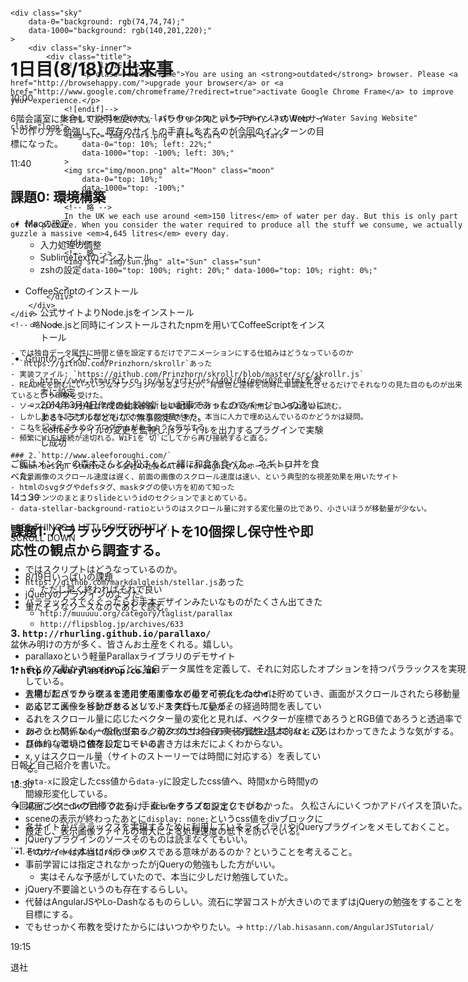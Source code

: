 # 1日目(8/18)の出来事


10:00


6階会議室に集合して説明を受けた。
パララックスというデザイン？のWebサイトの作り方を勉強して、既存のサイトの手直しをするのが今回のインターンの目標になった。


11:40


## 課題0: 環境構築

- Macの設定
	- 入力処理の調整
	- SublimeTextのインストール
	- zshの設定

- CoffeeScriptのインストール
	- 公式サイトよりNode.jsをインストール
	- Node.jsと同時にインストールされたnpmを用いてCoffeeScriptをインストール

- Gruntのインストール
	- `http://www.atmarkit.co.jp/ait/articles/1403/04/news020.html`を参考に設定
	- 2014年3月4日作成の比較的新しい記事であったのでバージョンの違いによるトラブルなどもなく無事設定できた。
	- .coffeeファイルの変更を監視し.jsファイルを出力するプラグインで実験し成功

ご飯はメンターの森本さんと久松さんと一緒に和食を食べた。
ネギトロ丼を食べた。


14：30


## 課題1: パララックスのサイトを10個探し保守性や即応性の観点から調査する。

- 8/19日いっぱいの課題
	- ただし早く終わればそれで良い
- パララックスでぐぐったらお手本デザインみたいなものがたくさん出てきた
	- `http://muuuuu.org/category/taglist/parallax`
	- `http://flipsblog.jp/archives/633`

盆休み明けの方が多く、皆さんお土産をくれる。嬉しい。

### 1. `http://everylastdrop.co.uk`
- 人間が起きてから眠るまでに使用する水の量を可視化したサイト
- あるアニメーションがあるとして、スクロール量がその経過時間を表している。
- `id="scrollr-body"`のdivブロックのタグには独自データ属性として`data-x`及び`data-y`という値を設定している。
- x,ｙはスクロール量（サイトのストーリーでは時間に対応する）を表している。
- `data-x`に設定したcss値から`data-y`に設定したcss値へ、時間xから時間yの間線形変化している。
- 場面ごとにdivブロックに分け、sceneクラスを設定している。
- sceneの表示が終わったあとに`display: none;`というcss値をdivブロックに設定し、表示画像ファイルの増大による処理速度の低下を防いでいる。

```1. `http://everylastdrop.co.uk`
<!-- 略 -->
<body data-twttr-rendered="true">
  <div id="skrollr-body" style="min-width: 1px; position: absolute; z-index: 0; top: 0px; height: 74548px;">

<div class="scene"
    data-2700="top: 0%"
    data-3700="top: -100%; display: block;"
    data-3701="display: none;"
>

    <div class="sky"
        data-0="background: rgb(74,74,74);"
        data-1000="background: rgb(140,201,220);"
    >
        <div class="sky-inner">
            <div class="title">
                <!--[if lt IE 8]>
                    <p class="chromeframe">You are using an <strong>outdated</strong> browser. Please <a href="http://browsehappy.com/">upgrade your browser</a> or <a href="http://www.google.com/chromeframe/?redirect=true">activate Google Chrome Frame</a> to improve your experience.</p>
                <![endif]-->
                <img src="img/every-last-drop.png" alt="Every Last Drop - Water Saving Website" class="logo">
                <img src="img/stars.png" alt="Stars" class="stars"
                    data-0="top: 10%; left: 22%;"
                    data-1000="top: -100%; left: 30%;"
                >
                <img src="img/moon.png" alt="Moon" class="moon"
                    data-0="top: 10%;"
                    data-1000="top: -100%;"
                >
                <!-- 略 -->
                In the UK we each use around <em>150 litres</em> of water per day. But this is only part of the picture. When you consider the water required to produce all the stuff we consume, we actually guzzle a massive <em>4,645 litres</em> every day.
                </div>
                <!-- 略 -->
                <img src="img/sun.png" alt="Sun" class="sun"
                    data-100="top: 100%; right: 20%;" data-1000="top: 10%; right: 0%;"

                >
            </div>
        </div>
    </div>
    <!-- 略 -->
<!-- End Scene 1 -->
</div>

<!-- 略 -->
```

- では独自データ属性に時間と値を設定するだけでアニメーションにする仕組みはどうなっているのか
- `https://github.com/Prinzhorn/skrollr`あった
- 実装ファイル: `https://github.com/Prinzhorn/skrollr/blob/master/src/skrollr.js`
- READMEを読むにいろいろなオプションがあるようだが、背景色と座標を同時に単調変化させるだけでそれなりの見た目のものが出来ているという印象を受けた。
- ソースはかなりの分量なので読解は省略。他の複数のサイトもこれを利用しているようなら読む。
- しかし動きを記述する部分だけでかなりの分量があり、本当に人力で埋め込んでいるのかどうかは疑問。
- これを記述するためのプログラムがあるような気がする。
- 頻繁にWiFi接続が途切れる。WiFiを`切`にしてから再び接続すると直る。

### 2.`http://www.aleeforoughi.com/`
- Swan Design Studioという会社の社長のAlee Foroughiさんのホームページ
- 背景画像のスクロール速度は遅く、前面の画像のスクロール速度は速い、という典型的な視差効果を用いたサイト
- htmlのsvgタグやdefsタグ、maskタグの使い方を初めて知った
- コンテンツのまとまりslideというidのセクションでまとめている。
- data-stellar-background-ratioというのはスクロール量に対する変化量の比であり、小さいほうが移動量が少ない。

```
<!--　略 -->
<section id="slide1" class="slide" data-stellar-background-ratio="0.2" style="background-position: -0.2px -120.80000000000001px;">
    <section id="tri" class="mask3" data-stellar-background-ratio="0.5" style="background-position: 0.5px 302px;"></section>
    <span id="t1">I SEE THINGS A LITTLE DIFFERENTLY.
         <section id="down">
            <span id="downcontent"></span>
            <span id="downh" class="btn"></span>
        </section>
        <span id="t2">SCROLL DOWN</span>
    </span>
</section>
<!-- 略 -->
```

- ではスクリプトはどうなっているのか。
- `https://github.com/markdalgleish/stellar.js`あった
- jQueryのプラグインのようだ。
- 重たそうなソースなのであとで読む。


### 3. `http://rhurling.github.io/parallaxo/`

- parallaxoという軽量Parallaxライブラリのデモサイト
- まとめて動かすsectionごとに独自データ属性を定義して、それに対応したオプションを持つパララックスを実現している。
- 登場したパララックスを適用する画像などのアイテムをcacheに貯めていき、画面がスクロールされたら移動量に応じて画像を移動させるメソッドを実行している。
- これをスクロール量に応じたベクター量の変化と見れば、ベクターが座標であろうとRGB値であろうと透過率であろうと関係なく一般化出来る。前2つのサイトの実装方法も基本的なところはわかってきたような気がする。
- 具体的な環境に依存したコードの書き方は未だによくわからない。


日報と自己紹介を書いた。


18:30


今回のインターンの目標である、手直しをするプロジェクトがわかった。
久松さんにいくつかアドバイスを頂いた。

- 各サイトがパララックスを実現するために利用しているライブラリやjQueryプラグインをメモしておくこと。
- jQueryプラグインのソースそのものは読まなくてもいい。
- そのサイトは本当にパララックスである意味があるのか？ということを考えること。
- 事前学習には指定されなかったがjQueryの勉強もした方がいい。
	- 実はそんな予感がしていたので、本当に少しだけ勉強していた。
- jQuery不要論というのも存在するらしい。
- 代替はAngularJSやLo-Dashなるものらしい。流石に学習コストが大きいのでまずはjQueryの勉強をすることを目標にする。
- でもせっかく布教を受けたからにはいつかやりたい。→ `http://lab.hisasann.com/AngularJSTutorial/`


19:15


退社
